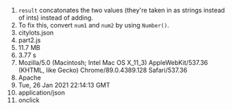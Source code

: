 1. ```result``` concatonates the two values (they're taken in as strings instead of ints) instead of adding. 
2. To fix this, convert ```num1``` and ```num2``` by using ```Number()```.
3. citylots.json
4. part2.js
5. 11.7 MB
6. 3.77 s
7. Mozilla/5.0 (Macintosh; Intel Mac OS X_11_3) AppleWebKit/537.36 (KHTML, like Gecko) Chrome/89.0.4389.128 Safari/537.36
8. Apache
9. Tue, 26 Jan 2021 22:14:13 GMT
10. application/json
11. onclick
